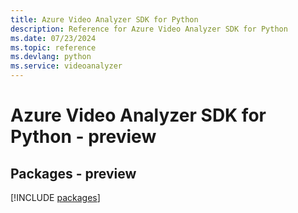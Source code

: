 ```yaml
---
title: Azure Video Analyzer SDK for Python
description: Reference for Azure Video Analyzer SDK for Python
ms.date: 07/23/2024
ms.topic: reference
ms.devlang: python
ms.service: videoanalyzer
---
```

# Azure Video Analyzer SDK for Python - preview
## Packages - preview
[!INCLUDE [packages](video-analyzer-index.md)]